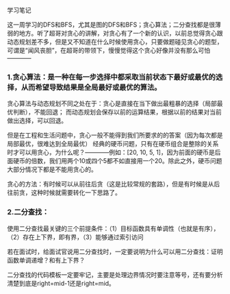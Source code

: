 学习笔记

这一周学习的DFS和BFS，尤其是图的DFS和BFS；贪心算法；二分查找都是很薄弱的地方。听了超哥对贪心的讲解，对贪心有了一个新的认识，以前总觉得贪心跟动态规划差不多，但是又不知道在什么时候使用贪心，只要做题碰见贪心的题型，可谓是“闻风丧胆”，在超哥的带领下，慢慢觉得这个贪心好像并没有那么可怕————

### 1.贪心算法：是一种在每一步选择中都采取当前状态下最好或最优的选择，从而希望导致结果是全局最好或最优的算法。

贪心算法与动态规划不同之处在于：贪心是直接在当下做出最粗暴的选择（局部最优判断），不能回退；
                               而动态规划会保存以前的运算结果，根据以前的结果对当前做出选择，可以回退。
                               
但是在工程和生活问题中，贪心一般不能得到我们所要求的的答案（因为每次都是局部最优，很难达到全局最优）
经典的硬币问题，只有在硬币组合是整除的关系时才可以用贪心，为什么呢？————例如：[20, 10, 5, 1]，因为前面的硬币是后面硬币的倍数，我们用两个10或四个5都不如直接用一个20。除此之外，硬币问题大部分情况下都是不能用贪心的。

贪心的方法：有时候可以从前往后贪（这是比较常规的套路），但是有时候是从后往前贪，这种时候就需要转化一下思路了。

### 2.二分查找：
使用二分查找最关键的三个前提条件：（1）目标函数具有单调性（也就是有序），（2）存在上下界，即有界，（3）能够通过索引访问

若在面试时，给面试官说用二分查找时，一定要说明为什么可以用二分查找：证明函数单调递增？和有上下界？

二分查找的代码模板一定要牢记，主要是处理边界情况时要注意等号，还有要分析清楚到底是right=mid-1还是right=mid。
